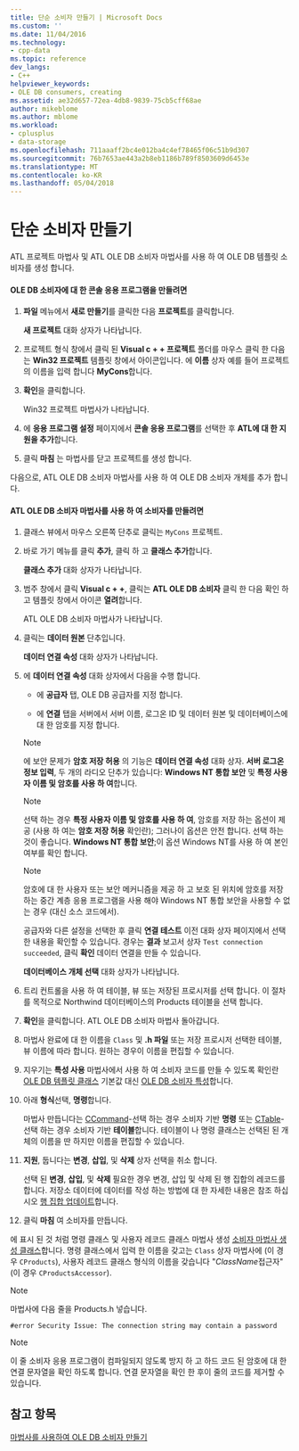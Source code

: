 ```yaml
---
title: 단순 소비자 만들기 | Microsoft Docs
ms.custom: ''
ms.date: 11/04/2016
ms.technology:
- cpp-data
ms.topic: reference
dev_langs:
- C++
helpviewer_keywords:
- OLE DB consumers, creating
ms.assetid: ae32d657-72ea-4db8-9839-75cb5cff68ae
author: mikeblome
ms.author: mblome
ms.workload:
- cplusplus
- data-storage
ms.openlocfilehash: 711aaaff2bc4e012ba4c4ef78465f06c51b9d307
ms.sourcegitcommit: 76b7653ae443a2b8eb1186b789f8503609d6453e
ms.translationtype: MT
ms.contentlocale: ko-KR
ms.lasthandoff: 05/04/2018
---
```

# <a name="creating-a-simple-consumer"></a>단순 소비자 만들기
ATL 프로젝트 마법사 및 ATL OLE DB 소비자 마법사를 사용 하 여 OLE DB 템플릿 소비자를 생성 합니다.  
  
#### <a name="to-create-a-console-application-for-an-ole-db-consumer"></a>OLE DB 소비자에 대 한 콘솔 응용 프로그램을 만들려면  
  
1.  **파일** 메뉴에서 **새로 만들기**를 클릭한 다음 **프로젝트**를 클릭합니다.  
  
     **새 프로젝트** 대화 상자가 나타납니다.  
  
2.  프로젝트 형식 창에서 클릭 된 **Visual c + + 프로젝트** 폴더를 마우스 클릭 한 다음는 **Win32 프로젝트** 템플릿 창에서 아이콘입니다. 에 **이름** 상자 예를 들어 프로젝트의 이름을 입력 합니다 **MyCons**합니다.  
  
3.  **확인**을 클릭합니다.  
  
     Win32 프로젝트 마법사가 나타납니다.  
  
4.  에 **응용 프로그램 설정** 페이지에서 **콘솔 응용 프로그램**를 선택한 후 **ATL에 대 한 지원을 추가**합니다.  
  
5.  클릭 **마침** 는 마법사를 닫고 프로젝트를 생성 합니다.  
  
 다음으로, ATL OLE DB 소비자 마법사를 사용 하 여 OLE DB 소비자 개체를 추가 합니다.  
  
#### <a name="to-create-a-consumer-with-the-atl-ole-db-consumer-wizard"></a>ATL OLE DB 소비자 마법사를 사용 하 여 소비자를 만들려면  
  
1.  클래스 뷰에서 마우스 오른쪽 단추로 클릭는 `MyCons` 프로젝트.  
  
2.  바로 가기 메뉴를 클릭 **추가**, 클릭 하 고 **클래스 추가**합니다.  
  
     **클래스 추가** 대화 상자가 나타납니다.  
  
3.  범주 창에서 클릭 **Visual c + +**, 클릭는 **ATL OLE DB 소비자** 클릭 한 다음 확인 하 고 템플릿 창에서 아이콘 **열려**합니다.  
  
     ATL OLE DB 소비자 마법사가 나타납니다.  
  
4.  클릭는 **데이터 원본** 단추입니다.  
  
     **데이터 연결 속성** 대화 상자가 나타납니다.  
  
5.  에 **데이터 연결 속성** 대화 상자에서 다음을 수행 합니다.  
  
    -   에 **공급자** 탭, OLE DB 공급자를 지정 합니다.  
  
    -   에 **연결** 탭을 서버에서 서버 이름, 로그온 ID 및 데이터 원본 및 데이터베이스에 대 한 암호를 지정 합니다.  
  
    > [!NOTE]
    >  에 보안 문제가 **암호 저장 허용** 의 기능은 **데이터 연결 속성** 대화 상자. **서버 로그온 정보 입력**, 두 개의 라디오 단추가 있습니다: **Windows NT 통합 보안** 및 **특정 사용자 이름 및 암호를 사용 하 여**합니다.  
  
    > [!NOTE]
    >  선택 하는 경우 **특정 사용자 이름 및 암호를 사용 하 여**, 암호를 저장 하는 옵션이 제공 (사용 하 여는 **암호 저장 허용** 확인란); 그러나이 옵션은 안전 합니다. 선택 하는 것이 좋습니다. **Windows NT 통합 보안**;이 옵션 Windows NT를 사용 하 여 본인 여부를 확인 합니다.  
  
    > [!NOTE]
    >  암호에 대 한 사용자 또는 보안 메커니즘을 제공 하 고 보호 된 위치에 암호를 저장 하는 중간 계층 응용 프로그램을 사용 해야 Windows NT 통합 보안을 사용할 수 없는 경우 (대신 소스 코드에서).  
  
     공급자와 다른 설정을 선택한 후 클릭 **연결 테스트** 이전 대화 상자 페이지에서 선택한 내용을 확인할 수 있습니다. 경우는 **결과** 보고서 상자 `Test connection succeeded`, 클릭 **확인** 데이터 연결을 만들 수 있습니다.  
  
     **데이터베이스 개체 선택** 대화 상자가 나타납니다.  
  
6.  트리 컨트롤을 사용 하 여 테이블, 뷰 또는 저장된 프로시저를 선택 합니다. 이 절차를 목적으로 Northwind 데이터베이스의 Products 테이블을 선택 합니다.  
  
7.  **확인**을 클릭합니다. ATL OLE DB 소비자 마법사 돌아갑니다.  
  
8.  마법사 완료에 대 한 이름을 `Class` 및 **.h 파일** 또는 저장 프로시저 선택한 테이블, 뷰 이름에 따라 합니다. 원하는 경우이 이름을 편집할 수 있습니다.  
  
9. 지우기는 **특성 사용** 마법사에서 사용 하 여 소비자 코드를 만들 수 있도록 확인란 [OLE DB 템플릿 클래스](../../data/oledb/ole-db-consumer-templates-reference.md) 기본값 대신 [OLE DB 소비자 특성](../../windows/ole-db-consumer-attributes.md)합니다.  
  
10. 아래 **형식**선택, **명령**합니다.  
  
     마법사 만듭니다는 [CCommand](../../data/oledb/ccommand-class.md)-선택 하는 경우 소비자 기반 **명령** 또는 [CTable](../../data/oledb/ctable-class.md)-선택 하는 경우 소비자 기반 **테이블**합니다. 테이블이 나 명령 클래스는 선택된 된 개체의 이름을 딴 하지만 이름을 편집할 수 있습니다.  
  
11. **지원**, 둡니다는 **변경**, **삽입**, 및 **삭제** 상자 선택을 취소 합니다.  
  
     선택 된 **변경**, **삽입**, 및 **삭제** 필요한 경우 변경, 삽입 및 삭제 된 행 집합의 레코드를 합니다. 저장소 데이터에 데이터를 작성 하는 방법에 대 한 자세한 내용은 참조 하십시오 [행 집합 업데이트](../../data/oledb/updating-rowsets.md)합니다.  
  
12. 클릭 **마침** 여 소비자를 만듭니다.  
  
 에 표시 된 것 처럼 명령 클래스 및 사용자 레코드 클래스 마법사 생성 [소비자 마법사 생성 클래스](../../data/oledb/consumer-wizard-generated-classes.md)합니다. 명령 클래스에서 입력 한 이름을 갖고는 `Class` 상자 마법사에 (이 경우 `CProducts`), 사용자 레코드 클래스 형식의 이름을 갖습니다 "*ClassName*접근자" (이 경우 `CProductsAccessor`).  
  
> [!NOTE]
>  마법사에 다음 줄을 Products.h 넣습니다.  
  
```  
#error Security Issue: The connection string may contain a password  
```  
  
> [!NOTE]
>  이 줄 소비자 응용 프로그램이 컴파일되지 않도록 방지 하 고 하드 코드 된 암호에 대 한 연결 문자열을 확인 하도록 합니다. 연결 문자열을 확인 한 후이 줄의 코드를 제거할 수 있습니다.  
  
## <a name="see-also"></a>참고 항목  
 [마법사를 사용하여 OLE DB 소비자 만들기](../../data/oledb/creating-an-ole-db-consumer-using-a-wizard.md)